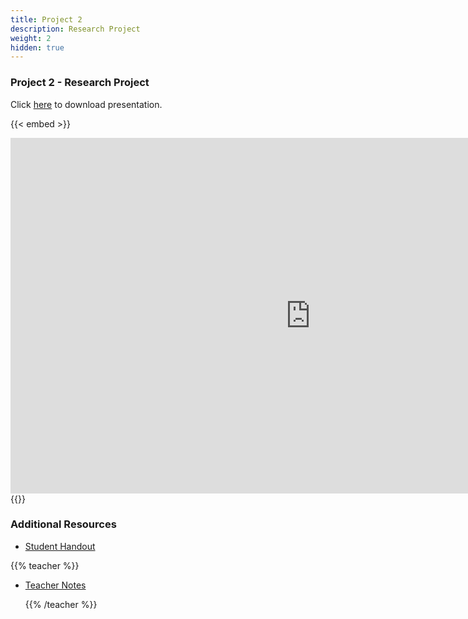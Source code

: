 ```yaml
---
title: Project 2
description: Research Project
weight: 2
hidden: true
---
```


### Project 2 - Research Project

Click <a href="https://drive.google.com/open?id=1Olu5_zs9aLu7SAPc4eGt7lCd7ajZrVT6T5e9hM865sk" target="_blank">here</a> to download presentation.

{{< embed >}}

<iframe src="https://docs.google.com/presentation/d/e/2PACX-1vTkUONNg_ojwD65PhvBkKlp25NSkmb6egD27fs2kHiJ09d6CKj6Qs3XHEEP21USW8Dol1MGmkpdIdfr/embed?start=false&loop=false&delayms=3000" frameborder="0" width="960" height="569" allowfullscreen="true" mozallowfullscreen="true" webkitallowfullscreen="true"></iframe>
{{</ embed >}}

### Additional Resources

- <a href="https://drive.google.com/open?id=1MDzJn2LKNDNb9T_A3i78Cujb5GLgH1PUodxTj81LtKk" target="_blank">Student Handout</a>

{{% teacher %}}

- <a href="https://drive.google.com/open?id=1PM_ZTVsG4k4ss48poOpjkqJO2FvIOfBRIO5bEuf3Zyw" target="_blank">Teacher Notes</a>

  {{% /teacher %}}
